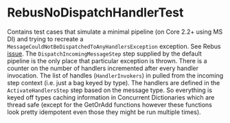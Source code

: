# RebusNoDispatchHandlerTest
Contains test cases that simulate a minimal pipeline (on Core 2.2+ using MS DI) and trying to recreate a `MessageCouldNotBeDispatchedToAnyHandlersException` exception.  See Rebus [issue](https://github.com/rebus-org/Rebus/issues/770).  The `DispatchIncomingMessageStep` step supplied by the default pipeline is the only place that particular exception is thrown.  There is a counter on the number of handlers incremented after every handler invocation.  The list of handles (`HandlerInvokers`) in pulled from the incoming step context (i.e. just a bag keyed by type).  The handlers are defined in the `ActivateHandlersStep` step based on the message type.  So everything is keyed off types caching information in Concurrent Dictionaries which are thread safe (except for the GetOrAdd functions however these functions look pretty idempotent even those they might be run multiple times).
